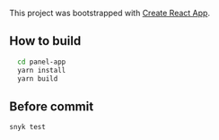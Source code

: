 This project was bootstrapped with [Create React App](https://github.com/facebookincubator/create-react-app).

## How to build

```sh
  cd panel-app
  yarn install
  yarn build
```

## Before commit

```
snyk test
```

